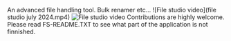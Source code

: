An advanced file handling tool.
Bulk renamer etc...
![File studio video](file studio july 2024.mp4)
![File studio video](https://youtu.be/khxu1v8QT5M)
Contributions are highly welcome.
Please read FS-README.TXT to see what part of the application is not finnished.
